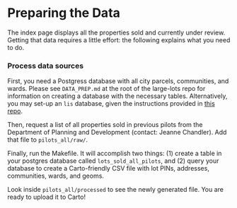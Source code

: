 # Preparing the Data

The index page displays all the properties sold and currently under review. Getting that data requires a little effort: the following explains what you need to do.

### Process data sources 

First, you need a Postgress database with all city parcels, communities, and wards. Please see `DATA_PREP.md` at the root of the large-lots repo for information on creating a database with the necessary tables. Alternatively, you may set-up an `lis` database, given the instructions provided in [this repo](https://github.com/datamade/lis).

Then, request a list of all properties sold in previous pilots from the Department of Planning and Development (contact: Jeanne Chandler). Add that file to `pilots_all/raw/`. 

Finally, run the Makefile. It will accomplish two things: (1) create a table in your postgres database called `lots_sold_all_pilots`, and (2) query your database to create a Carto-friendly CSV file with lot PINs, addresses, communities, wards, and geoms.

Look inside `pilots_all/processed` to see the newly generated file. You are ready to upload it to Carto!